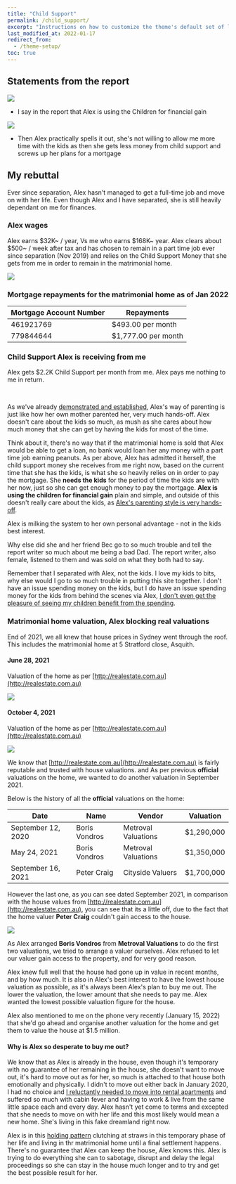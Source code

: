 ```yaml
---
title: "Child Support"
permalink: /child_support/
excerpt: "Instructions on how to customize the theme's default set of layouts, includes, and stylesheets when using the Ruby Gem version."
last_modified_at: 2022-01-17
redirect_from:
  - /theme-setup/
toc: true
---
```

## Statements from the report

![](../blobs/childsupport/report_alex_children_financial_gain.jpg)

- I say in the report that Alex is using the Children for financial gain

![](../blobs/childsupport/report_alex_child_support.jpg)

- Then Alex practically spells it out, she's not willing to allow me more time with the kids as then she gets less money from child support and screws up her plans for a mortgage


## My rebuttal

Ever since separation, Alex hasn't managed to get a full-time job and move on with her life. Even though Alex and I have separated, she is still heavily dependant on me for finances. 

### Alex wages

Alex earns $32K~ / year, Vs me who earns $168K~ year. Alex clears about $500~ / week after tax and has chosen to remain in a part time job ever since separation (Nov 2019) and relies on the Child Support Money that she gets from me in order to remain in the matrimonial home.

![](../blobs/apexparenting/alex_pay.png)

### Mortgage repayments for the matrimonial home as of Jan 2022

| Mortgage Account Number | Repayments |
| ----------- | ----------- |
| 461921769 | $493.00 per month |
| 779844644 | $1,777.00 per month |

### Child Support Alex is receiving from me 

Alex gets $2.2K Child Support per month from me. Alex pays me nothing to me in return.

<br>

As we've already [demonstrated and established](/marcseparation/alex_parenting/), Alex's way of parenting is just like how her own mother parented her, very much hands-off. Alex doesn't care about the kids so much, as mush as she cares about how much money that she can get by having the kids for most of the time. 

Think about it, there's no way that if the matrimonial home is sold that Alex would be able to get a loan, no bank would loan her any money with a part time job earning peanuts. As per above, Alex has admitted it herself, the child support money she receives from me right now, based on the current time that she has the kids, is what she so heavily relies on in order to pay the mortgage. She **needs the kids** for the period of time the kids are with her now, just so she can get enough money to pay the mortgage. **Alex is using the children for financial gain** plain and simple, and outside of this doesn't really care about the kids, as [Alex's parenting style is very hands-off](/marcseparation/alex_parenting/#alex-is-never-around).

Alex is milking the system to her own personal advantage - not in the kids best interest.

Why else did she and her friend Bec go to so much trouble and tell the report writer so much about me being a bad Dad. The report writer, also female, listened to them and was sold on what they both had to say.

Remember that I separated with Alex, not the kids. I love my kids to bits, why else would I go to so much trouble in putting this site together. I don't have an issue spending money on the kids, but I do have an issue spending money for the kids from behind the scenes via Alex, [I don't even get the pleasure of seeing my children benefit from the spending](/appendix_5050_custody/#7-financial-resources-are-shared-naturally).


### Matrimonial home valuation, Alex blocking real valuations

End of 2021, we all knew that house prices in Sydney went through the roof. This includes the matrimonial home at 5 Stratford close, Asquith. 

#### June 28, 2021

Valuation of the home as per [http://realestate.com.au](http://realestate.com.au)

![](../blobs/childsupport/house_valuation3.png)

#### October 4, 2021

Valuation of the home as per [http://realestate.com.au](http://realestate.com.au)

![](../blobs/childsupport/house_valuation2.png)

We know that [http://realestate.com.au](http://realestate.com.au) is fairly reputable and trusted with house valuations. and As per previous **official** valuations on the home, we wanted to do another valuation in September 2021.

Below is the history of all the **official** valuations on the home:

| Date | Name | Vendor | Valuation |
| ----------- | ----------- | ----------- | ----------- |
| September 12, 2020 | Boris Vondros | Metroval Valuations | $1,290,000 |
| May 24, 2021 | Boris Vondros | Metroval Valuations | $1,350,000 |
| September 16, 2021 | Peter Craig | Cityside Valuers | $1,700,000 |

However the last one, as you can see dated September 2021, in comparison with the house values from [http://realestate.com.au](http://realestate.com.au), you can see that its a little off, due to the fact that the home valuer **Peter Craig** couldn't gain access to the house. 

![](../blobs/childsupport/house_valuation1.png)

As Alex arranged **Boris Vondros** from **Metroval Valuations** to do the first two valuations, we tried to arrange a valuer ourselves. Alex refused to let our valuer gain access to the property, and for very good reason.

Alex knew full well that the house had gone up in value in recent months, and by how much. It is also in Alex's best interest to have the lowest house valuation as possible, as it's always been Alex's plan to buy me out. The lower the valuation, the lower amount that she needs to pay me. Alex wanted the lowest possible valuation figure for the house. 

Alex also mentioned to me on the phone very recently (January 15, 2022) that she'd go ahead and organise another valuation for the home and get them to value the house at $1.5 million. 

#### Why is Alex so desperate to buy me out?

We know that as Alex is already in the house, even though it's temporary with no guarantee of her remaining in the house, she doesn't want to move out, it's hard to move out as for her, so much is attached to that house both emotionally and physically. I didn't to move out either back in January 2020, I had no choice and [I reluctantly needed to move into rental apartments](/marcseparation/my_initial_comments/#unfairly-judged-based-on-current-time-with-the-kids) and suffered so much with cabin fever and having to work & live from the same little space each and every day. Alex hasn't yet come to terms and excepted that she needs to move on with her life and this most likely would mean a new home. She's living in this fake dreamland right now.

Alex is in this [holding pattern](/marcseparation/co_parenting/) clutching at straws in this temporary phase of her life and living in thr matrimonial home until a final settlement happens. There's no guarantee that Alex can keep the house, Alex knows this. Alex is trying to do everything she can to sabotage, disrupt and delay the legal proceedings so she can stay in the house much longer and to try and get the best possible result for her. 